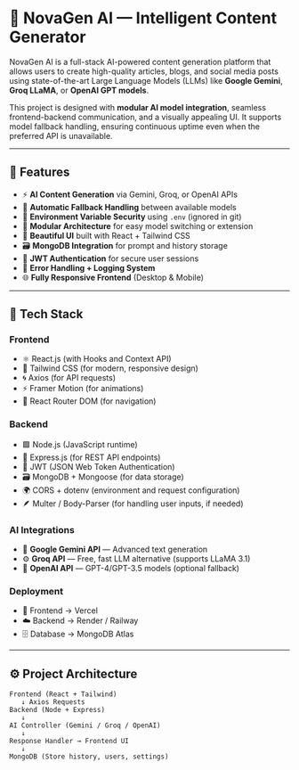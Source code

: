 # 🚀 NovaGen AI — Intelligent Content Generator

NovaGen AI is a full-stack AI-powered content generation platform that allows users to create high-quality articles, blogs, and social media posts using state-of-the-art Large Language Models (LLMs) like **Google Gemini**, **Groq LLaMA**, or **OpenAI GPT models**.

This project is designed with **modular AI model integration**, seamless frontend-backend communication, and a visually appealing UI. It supports model fallback handling, ensuring continuous uptime even when the preferred API is unavailable.

---

## 🧠 Features

- ⚡ **AI Content Generation** via Gemini, Groq, or OpenAI APIs  
- 🔄 **Automatic Fallback Handling** between available models  
- 🔐 **Environment Variable Security** using `.env` (ignored in git)  
- 🧩 **Modular Architecture** for easy model switching or extension  
- 🎨 **Beautiful UI** built with React + Tailwind CSS  
- 🗃️ **MongoDB Integration** for prompt and history storage  
- 🔑 **JWT Authentication** for secure user sessions  
- 💬 **Error Handling + Logging System**  
- 🌐 **Fully Responsive Frontend** (Desktop & Mobile)  

---

## 🧰 Tech Stack

### **Frontend**
- ⚛️ React.js (with Hooks and Context API)
- 🎨 Tailwind CSS (for modern, responsive design)
- 🌀 Axios (for API requests)
- ⚡ Framer Motion (for animations)
- 🔄 React Router DOM (for navigation)

### **Backend**
- 🟩 Node.js (JavaScript runtime)
- 🚀 Express.js (for REST API endpoints)
- 🔐 JWT (JSON Web Token Authentication)
- 🗃️ MongoDB + Mongoose (for data storage)
- 🌍 CORS + dotenv (environment and request configuration)
- 🪶 Multer / Body-Parser (for handling user inputs, if needed)

### **AI Integrations**
- 🤖 **Google Gemini API** — Advanced text generation  
- ⚙️ **Groq API** — Free, fast LLM alternative (supports LLaMA 3.1)  
- 🧩 **OpenAI API** — GPT-4/GPT-3.5 models (optional fallback)

### **Deployment**
- 🎯 Frontend → Vercel  
- ☁️ Backend → Render / Railway  
- 🗄️ Database → MongoDB Atlas  

---

## ⚙️ Project Architecture

```plaintext
Frontend (React + Tailwind)
   ↓ Axios Requests
Backend (Node + Express)
   ↓
AI Controller (Gemini / Groq / OpenAI)
   ↓
Response Handler → Frontend UI
   ↓
MongoDB (Store history, users, settings)
